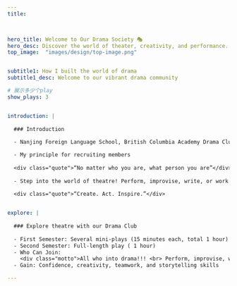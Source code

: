 ```yaml
---
title: 

  

hero_title: Welcome to Our Drama Society 🎭
hero_desc: Discover the world of theater, creativity, and performance. Join us in bringing stories to life on stage.
top_image:  "images/design/top-image.png"


subtitle1: How I built the world of drama
subtitle1_desc: Welcome to our vibrant drama community

# 展示多少个play
show_plays: 3


introduction: |
  
  ### Introduction
  
  - Nanjing Foreign Language School, British Columbia Academy Drama Club 

  - My principle for recruiting members 
  
  <div class="quote">“No matter who you are, what person you are”</div>
  
  - Step into the world of theatre! Perform, improvise, write, or work behind the scenes. All skill levels welcome. 
  
  <div class="quote">“Create. Act. Inspire.”</div>


explore: |
  
  ### Explore theatre with our Drama Club
  
  - First Semester: Several mini-plays (15 minutes each, total 1 hour)
  - Second Semester: Full-length play ( 1 hour)
  - Who Can Join: 
    <div class="motto">All who into drama!!! <br> Perform, improvise, write, or work behind the scenes  <br> There’s a role for everyone.</div> 
  - Gain: Confidence, creativity, teamwork, and storytelling skills

---
```

